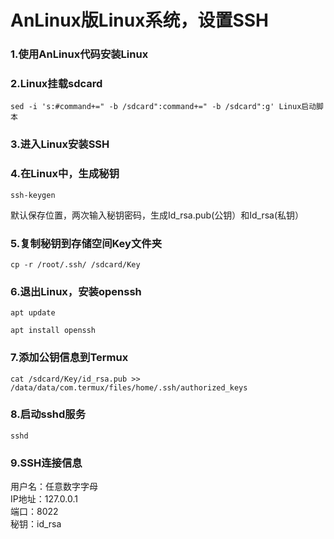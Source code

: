 # AnLinux版Linux系统，设置SSH

### 1.使用AnLinux代码安装Linux
### 2.Linux挂载sdcard
  ```
  sed -i 's:#command+=" -b /sdcard":command+=" -b /sdcard":g' Linux启动脚本
  ```
### 3.进入Linux安装SSH
### 4.在Linux中，生成秘钥
  ```
  ssh-keygen
  ```
   默认保存位置，两次输入秘钥密码，生成Id_rsa.pub(公钥）和Id_rsa(私钥）
### 5.复制秘钥到存储空间Key文件夹
  ```
  cp -r /root/.ssh/ /sdcard/Key
  ```
### 6.退出Linux，安装openssh
  ```
  apt update
  ```
  ```
  apt install openssh
  ```
### 7.添加公钥信息到Termux
  ```
  cat /sdcard/Key/id_rsa.pub >> /data/data/com.termux/files/home/.ssh/authorized_keys
  ```
### 8.启动sshd服务
  ```
  sshd
  ```
### 9.SSH连接信息
  用户名：任意数字字母  
  IP地址：127.0.0.1  
  端口：8022  
  秘钥：id_rsa  

